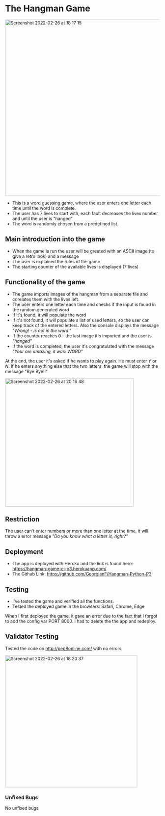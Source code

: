 # The Hangman Game

<img width="575" alt="Screenshot 2022-02-26 at 18 17 15" src="https://user-images.githubusercontent.com/91877102/155855132-547b7ed9-db12-4305-a41c-fd2c5aef57c3.png">

* This is a word guessing game, where the user enters one letter each time until the word is complete.
* The user has 7 lives to start with, each fault decreases the lives number and until the user is "hanged"
* The word is randomly chosen from a predefined list.

## Main introduction into the game

- When the game is run the user will be greated with an ASCII image (to give a retro look) and a message
- The user is explained the rules of the game
- The starting counter of the available lives is displayed (7 lives)

## Functionality of the game

- The game imports images of the hangman from a separate file and corelates them with the lives left.
- The user enters one letter each time and checks if the input is found in the random generated word
- If it's found, it will populate the word 
- If it's not found, it will populate a list of used letters, so the user can keep track of the entered letters. Also the console displays the message _"Wrong! - is not in the word."_
- If the counter reaches 0 - the last image it's imported and the user is _"hanged"_
- If the word is completed, the user it's congratulated with the message _"Your are amazing, it was: WORD"_

At the end, the user it's asked if he wants to play again. He must enter _Y_ or _N_.
If he enters anything else that the two letters, the game will stop with the message "Bye Bye!!"

<img width="418" alt="Screenshot 2022-02-26 at 20 16 48" src="https://user-images.githubusercontent.com/91877102/155856243-654bf0be-97b0-41a6-a5e7-35e79cbec413.png">

## Restriction
The user can't enter numbers or more than one letter at the time, it will throw a error message _"Do you know what a letter is, right?"_

## Deployment
- The app is deployed with Heroku and the link is found here: https://hangman-game-ci-p3.herokuapp.com/
- The Github Link: https://github.com/GeorgianF/Hangman-Python-P3

## Testing
- I've tested the game and verified all the functions.
- Tested the deployed game in the browsers: Safari, Chrome, Edge

When I first deployed the game, it gave an error due to the fact that I forgot to add the config var PORT 8000. I had to delete the the app and redeploy.

## Validator Testing 
Tested the code on http://pep8online.com/ with no errors

<img width="430" alt="Screenshot 2022-02-26 at 18 20 37" src="https://user-images.githubusercontent.com/91877102/155856061-3fa50d04-e31f-477a-847e-a8f8fc297bb2.png">

### Unfixed Bugs
No unfixed bugs






